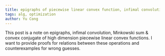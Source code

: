 ```yaml
---
title: epigraphs of piecewise linear convex function, infimal convolution & Minkowski sum
tags: alg, optimization
author: Yu Cong
---
```


This post is a note on epigraphs, infimal convolution, Minkowski sum & convex conjugate of high dimension piecewise linear convex functions. I want to provide proofs for relations between these operations and counterexamples for wrong guesses.

